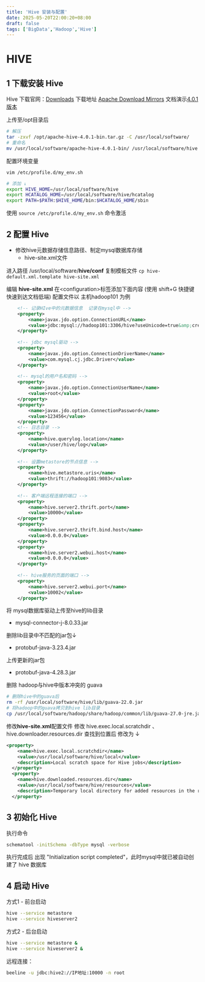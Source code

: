 ```yaml
---
title: 'Hive 安装与配置'
date: 2025-05-20T22:00:20+08:00
draft: false
tags: ['BigData','Hadoop','Hive']
---
```


# HIVE



## 1 下载安装 Hive

Hive 下载官网：[Downloads](https://hive.apache.org/general/downloads/)
	下载地址 [Apache Download Mirrors](https://www.apache.org/dyn/closer.cgi/hive/) 文档演示[4.0.1版本](https://dlcdn.apache.org/hive/hive-4.0.1/apache-hive-4.0.1-bin.tar.gz)

上传至/opt目录后

```bash
# 解压
tar -zxvf /opt/apache-hive-4.0.1-bin.tar.gz -C /usr/local/software/
# 重命名
mv /usr/local/software/apache-hive-4.0.1-bin/ /usr/local/software/hive
```

配置环境变量

```bash
vim /etc/profile.d/my_env.sh

# 添加 ↓
export HIVE_HOME=/usr/local/software/hive
export HCATALOG_HOME=/usr/local/software/hive/hcatalog
export PATH=$PATH:$HIVE_HOME/bin:$HCATALOG_HOME/sbin
```

使用 `source /etc/profile.d/my_env.sh` 命令激活



## 2 配置 Hive

- 修改hive元数据存储信息路径、制定mysql数据库存储
  - hive-site.xml文件

进入路径 /usr/local/software/**hive/conf**
复制模板文件 `cp hive-default.xml.template hive-site.xml`

编辑 **hive-site.xml** 
在\<configuration\>标签添加下面内容 (使用 shift+G 快捷键快速到达文档低端)
	配置文件以 主机hadoop101 为例

```xml
    <!-- 记录HIve中的元数据信息  记录在mysql中 -->
    <property>
        <name>javax.jdo.option.ConnectionURL</name>
        <value>jdbc:mysql://hadoop101:3306/hive?useUnicode=true&amp;createDatabaseIfNotExist=true&amp;characterEncoding=UTF8&amp;useSSL=false&amp;serverTimeZone=GMT</value>
    </property>
 
    <!-- jdbc mysql驱动 -->
    <property>
        <name>javax.jdo.option.ConnectionDriverName</name>
        <value>com.mysql.cj.jdbc.Driver</value>
    </property>
 
    <!-- mysql的用户名和密码 -->
    <property>
        <name>javax.jdo.option.ConnectionUserName</name>
        <value>root</value>
    </property>
    <property>
        <name>javax.jdo.option.ConnectionPassword</name>
        <value>123456</value>
    </property>
    <!-- 日志目录 -->
    <property>
        <name>hive.querylog.location</name>
        <value>/user/hive/log</value>
    </property>
 
    <!-- 设置metastore的节点信息 -->
    <property>
        <name>hive.metastore.uris</name>
        <value>thrift://hadoop101:9083</value>
    </property>
 
    <!-- 客户端远程连接的端口 -->
    <property> 
        <name>hive.server2.thrift.port</name> 
        <value>10000</value>
    </property>
    <property> 
        <name>hive.server2.thrift.bind.host</name> 
        <value>0.0.0.0</value>
    </property>
    <property>
        <name>hive.server2.webui.host</name>
        <value>0.0.0.0</value>
    </property>
 
    <!-- hive服务的页面的端口 -->
    <property>
        <name>hive.server2.webui.port</name>
        <value>10002</value>
    </property>
```

将 mysql数据库驱动上传至hive的lib目录

- mysql-connector-j-8.0.33.jar

删除lib目录中不匹配的jar包↓

- protobuf-java-3.23.4.jar

上传更新的jar包

- protobuf-java-4.28.3.jar

删除 hadoop与hive中版本冲突的 guava

```bash
# 删除hive中的guava后
rm -rf /usr/local/software/hive/lib/guava-22.0.jar
# 将hadoop中的guava拷贝到hive lib目录
cp /usr/local/software/hadoop/share/hadoop/common/lib/guava-27.0-jre.jar /usr/local/software/hive/lib/
```

修改**hive-site.xml**配置文件
	修改 hive.exec.local.scratchdir 、 hive.downloader.resources.dir
查找到位置后 修改为 ↓

```xml
<property>
    <name>hive.exec.local.scratchdir</name>
    <value>/usr/local/software/hive/local</value>
    <description>Local scratch space for Hive jobs</description>
  </property>
  <property>
    <name>hive.downloaded.resources.dir</name>
    <value>/usr/local/software/hive/resources</value>
    <description>Temporary local directory for added resources in the remote file system.</description>
  </property>
```

## 3 初始化 Hive

执行命令

```bash
schematool -initSchema -dbType mysql -verbose
```

执行完成后 出现 "Initialization script completed"，此时mysql中就已被自动创建了 hive 数据库

## 4 启动 Hive

方式1 - 前台启动

```bash
hive --service metastore
hive --service hiveserver2
```

方式2 - 后台启动

```bash
hive --service metastore &
hive --service hiveserver2 &
```

远程连接：

```bash
beeline -u jdbc:hive2://IP地址:10000 -n root
```

